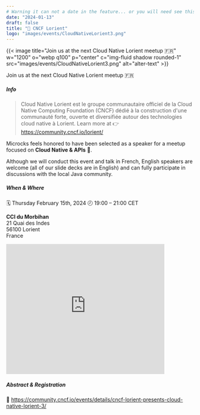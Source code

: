 ```yaml
---
# Warning it can not a date in the feature... or you will need see this MD online!
date: "2024-01-13"
draft: false
title: "🤝 CNCF Lorient"
logo: "images/events/CloudNativeLorient3.png"
---
```


{{< image title="Join us at the next Cloud Native Lorient meetup 🇫🇷" w="1200" o="webp q100" p="center" c="img-fluid shadow rounded-1" src="images/events/CloudNativeLorient3.png" alt="alter-text" >}}

Join us at the next Cloud Native Lorient meetup 🇫🇷

##### Info
>Cloud Native Lorient est le groupe communautaire officiel de la Cloud Native Computing Foundation (CNCF) dédié à la construction d'une communauté forte, ouverte et diversifiée autour des technologies cloud native à Lorient.
Learn more at 👉 https://community.cncf.io/lorient/

Microcks feels honored to have been selected as a speaker for a meetup focused on **Cloud Native & APIs** 🙌.

Although we will conduct this event and talk in French, English speakers are welcome (all of our slide decks are in English) and can fully participate in discussions with the local Java community.

##### When & Where
🗓️ Thursday February 15th, 2024
🕗 19:00 – 21:00 CET

**CCI du Morbihan**<br>
21 Quai des Indes<br>
56100 Lorient<br>
France<br>
<iframe scrolling=no marginheight=0 marginwidth=0 src="https://www.google.com/maps/embed?pb=!1m18!1m12!1m3!1d2626.449577248973!2d2.2297683156733967!3d48.83056267928473!2m3!1f0!2f0!3f0!3m2!1i1024!2i768!4f13.1!3m3!1m2!1s0x0%3A0x5306cacb325929d7!2sRenault+Digital!5e0!3m2!1sfr!2sfr!4v1527703293601" style=border:0 allowfullscreen loading=lazy title="Renault Digital location" referrerpolicy=no-referrer-when-downgrade width=425 height=350 frameborder=0></iframe>

##### Abstract & Registration
👀 https://community.cncf.io/events/details/cncf-lorient-presents-cloud-native-lorient-3/